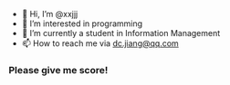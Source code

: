 - 👋 Hi, I’m @xxjjj
- 👀 I’m interested in programming
- 🌱 I’m currently  a student in Information Management
- 📫 How to reach me via dc.jiang@qq.com

### Please give me score! ###

<!---
xxjjj/xxjjj is a ✨ special ✨ repository because its `README.md` (this file) appears on your GitHub profile.
You can click the Preview link to take a look at your changes.
--->
